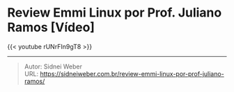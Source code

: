 # Review Emmi Linux por Prof. Juliano Ramos [Vídeo]


{{< youtube rUNrFIn9gT8 >}}

---

> Autor: Sidnei Weber  
> URL: https://sidneiweber.com.br/review-emmi-linux-por-prof-juliano-ramos/  

